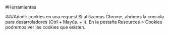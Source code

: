 #Herramientas

###Añadir cookies en una request
Si utilizamos Chrome, abrimos la consola para desarroladores (Ctrl + Mayús. + i). En la pestaña Resources > Cookies podremos ver las cookies que existen.
